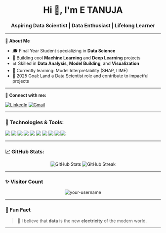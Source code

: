 <h1 align="center">Hi 👋, I'm E TANUJA</h1>
<h3 align="center">Aspiring Data Scientist | Data Enthusiast | Lifelong Learner</h3>

---

🌟 **About Me**

- 🎓 Final Year Student specializing in **Data Science**  
- 🤖 Building cool **Machine Learning** and **Deep Learning** projects  
- 📊 Skilled in **Data Analysis**, **Model Building**, and **Visualization**  
- 🧠 Currently learning: Model Interpretability (SHAP, LIME)  
- 🚀 2025 Goal: Land a Data Scientist role and contribute to impactful projects

---

🔗 **Connect with me:**

[![LinkedIn](https://img.shields.io/badge/LinkedIn-blue?style=flat&logo=linkedin&logoColor=white)](https://www.linkedin.com/in/tanuja-enaganti-823a2226a/) 
[![Gmail](https://img.shields.io/badge/Gmail-D14836?style=flat&logo=gmail&logoColor=white)](enagantitanuja@gmail.com)

---

### 🧠 Technologies & Tools:
<p align="left">
  <img src="https://img.shields.io/badge/Python-3670A0?style=for-the-badge&logo=python&logoColor=ffdd54"/>
  <img src="https://img.shields.io/badge/Pandas-150458?style=for-the-badge&logo=pandas&logoColor=white"/>
  <img src="https://img.shields.io/badge/Numpy-013243?style=for-the-badge&logo=numpy&logoColor=white"/>
  <img src="https://img.shields.io/badge/Scikit_Learn-F7931E?style=for-the-badge&logo=scikit-learn&logoColor=white"/>
  <img src="https://img.shields.io/badge/TensorFlow-FF6F00?style=for-the-badge&logo=tensorflow&logoColor=white"/>
  <img src="https://img.shields.io/badge/SQL-4479A1?style=for-the-badge&logo=postgresql&logoColor=white"/>
  <img src="https://img.shields.io/badge/Matplotlib-0085CA?style=for-the-badge&logo=python&logoColor=white"/>
  <img src="https://img.shields.io/badge/Seaborn-4B92DB?style=for-the-badge&logo=python&logoColor=white"/>
  <img src="https://img.shields.io/badge/Plotly-3B4F97?style=for-the-badge&logo=plotly&logoColor=white"/>
  <img src="https://img.shields.io/badge/PowerBI-F2C811?style=for-the-badge&logo=powerbi&logoColor=white"/>
</p>

---

### 📈 GitHub Stats:
<p align="center">
  <img src="https://github-readme-stats.vercel.app/api?username=your-username&show_icons=true&theme=tokyonight" alt="GitHub Stats" />
  <img src="https://github-readme-streak-stats.herokuapp.com/?user=your-username&theme=tokyonight" alt="GitHub Streak" />
</p>

---

### ✨ Visitor Count
<p align="center">
  <img src="https://komarev.com/ghpvc/?username=your-username&label=Profile%20views&color=0e75b6&style=flat" alt="your-username" />
</p>

---

### 🚀 Fun Fact
> 🧠 I believe that **data** is the new **electricity** of the modern world.

---
